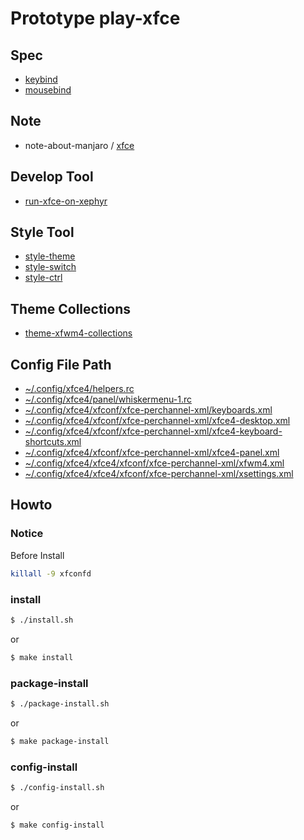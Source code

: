 
# Prototype play-xfce


## Spec

* [keybind](spec-keybind.md)
* [mousebind](spec-mousebind.md)


## Note

* note-about-manjaro / [xfce](https://samwhelp.github.io/note-about-manjaro/read/adjustment/de/xfce.html)


## Develop Tool

* [run-xfce-on-xephyr](../../tool/xephyr/develop-tool/run-xfce-on-xephyr/)


## Style Tool

* [style-theme](../../project/style-xfce/style-theme/)
* [style-switch](../../project/style-xfce/style-switch/)
* [style-ctrl](../../project/style-xfce/style-ctrl/)


## Theme Collections

* [theme-xfwm4-collections](https://github.com/samwhelp/theme-xfwm4-collections)


## Config File Path

* [~/.config/xfce4/helpers.rc](config/xfce4/helpers.rc)
* [~/.config/xfce4/panel/whiskermenu-1.rc](config/xfce4/panel/whiskermenu-1.rc)
* [~/.config/xfce4/xfconf/xfce-perchannel-xml/keyboards.xml](config/xfce4/xfconf/xfce-perchannel-xml/keyboards.xml)
* [~/.config/xfce4/xfconf/xfce-perchannel-xml/xfce4-desktop.xml](config/xfce4/xfconf/xfce-perchannel-xml/xfce4-desktop.xml)
* [~/.config/xfce4/xfconf/xfce-perchannel-xml/xfce4-keyboard-shortcuts.xml](config/xfce4/xfconf/xfce-perchannel-xml/xfce4-keyboard-shortcuts.xml)
* [~/.config/xfce4/xfconf/xfce-perchannel-xml/xfce4-panel.xml](config/xfce4/xfconf/xfce-perchannel-xml/xfce4-panel.xml)
* [~/.config/xfce4/xfce4/xfconf/xfce-perchannel-xml/xfwm4.xml](config/xfce4/xfconf/xfce-perchannel-xml/xfwm4.xml)
* [~/.config/xfce4/xfce4/xfconf/xfce-perchannel-xml/xsettings.xml](config/xfce4/xfconf/xfce-perchannel-xml/xsettings.xml)


## Howto

### Notice

Before Install

``` sh
killall -9 xfconfd
```

### install

``` sh
$ ./install.sh
```

or

``` sh
$ make install
```


### package-install

``` sh
$ ./package-install.sh
```

or

``` sh
$ make package-install
```


### config-install

``` sh
$ ./config-install.sh
```

or

``` sh
$ make config-install
```
